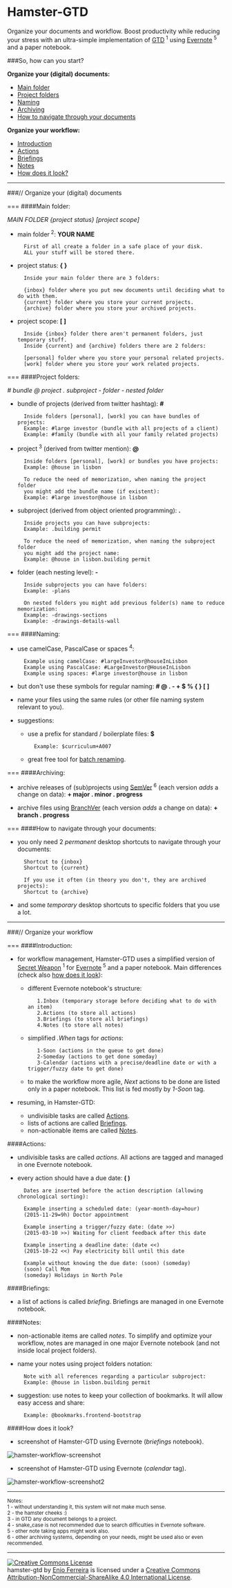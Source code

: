 Hamster-GTD
===========

Organize your documents and workflow. Boost productivity while reducing your stress with an ultra-simple implementation of [GTD](http://en.wikipedia.org/wiki/Getting_Things_Done)<sup> 1</sup> using [Evernote](https://www.evernote.com/referral/Registration.action?sig=3ce24e3db69e37fbf772dab92921127b&uid=52016286)<sup> 5</sup> and a paper notebook.

###So, how can you start?

**Organize your (digital) documents:**

- [Main folder](#main-folder)
- [Project folders](#project-folders)
- [Naming](#naming)
- [Archiving](#archiving)
- [How to navigate through your documents](#how-to-navigate-through-your-documents)

**Organize your workflow:**

- [Introduction](#introduction)
- [Actions](#actions)
- [Briefings](#briefings)
- [Notes](#notes)
- [How does it look?](#how-does-it-look)

---
###// Organize your (digital) documents

===
####Main folder:

*MAIN FOLDER {project status} [project scope]*

- main folder<sup> 2</sup>: **YOUR NAME**

        First of all create a folder in a safe place of your disk.
        ALL your stuff will be stored there.

- project status: **{ }**

        Inside your main folder there are 3 folders:

        {inbox} folder where you put new documents until deciding what to do with them.
        {current} folder where you store your current projects.
        {archive} folder where you store your archived projects.
    
- project scope: **[ ]** 

        Inside {inbox} folder there aren't permanent folders, just temporary stuff.
        Inside {current} and {archive} folders there are 2 folders:
        
        [personal] folder where you store your personal related projects.
        [work] folder where you store your work related projects.

===
####Project folders:

*# bundle @ project . subproject - folder - nested folder*

- bundle of projects (derived from twitter hashtag): **#**

        Inside folders [personal], [work] you can have bundles of projects:
        Example: #large investor (bundle with all projects of a client)
        Example: #family (bundle with all your family related projects)

- project<sup> 3</sup> (derived from twitter mention): **@**

    	Inside folders [personal], [work] or bundles you have projects:
        Example: @house in lisbon

        To reduce the need of memorization, when naming the project folder
        you might add the bundle name (if existent):
        Example: #large investor@house in lisbon

- subproject (derived from object oriented programming): **.**

    	Inside projects you can have subprojects:
        Example: .building permit

        To reduce the need of memorization, when naming the subproject folder
        you might add the project name:
        Example: @house in lisbon.building permit

- folder (each nesting level): **-**

    	Inside subprojects you can have folders:
        Example: -plans

        On nested folders you might add previous folder(s) name to reduce memorization:
        Example: -drawings-sections
        Example: -drawings-details-wall

===
####Naming:

- use camelCase, PascalCase or spaces<sup> 4</sup>:

        Example using camelCase: #largeInvestor@houseInLisbon
        Example using PascalCase: #LargeInvestor@HouseInLisbon
        Example using spaces: #large investor@house in lisbon  

- but don't use these symbols for regular naming: **# @ . - + $ % { } [ ]**

- name your files using the same rules (or other file naming system relevant to you).
- suggestions:
  - use a prefix for standard / boilerplate files: **$**

          Example: $curriculum+A007

  - great free tool for [batch renaming](http://www.bulkrenameutility.co.uk/Screenshots.php).

===
####Archiving:

- archive releases of (sub)projects using [SemVer](http://www.semver.org/)<sup> 6</sup> (each version *adds* a change on data): **+ major . minor . progress**

- archive files using [BranchVer](https://github.com/eniomauro/branchVer) (each version *adds* a change on data): **+ branch . progress**

===
####How to navigate through your documents:

- you only need 2 *permanent* desktop shortcuts to navigate through your documents: 

        Shortcut to {inbox}
        Shortcut to {current}

        If you use it often (in theory you don't, they are archived projects):
        Shortcut to {archive}

- and some *temporary* desktop shortcuts to specific folders that you use a lot.

---
###// Organize your workflow

===
####Introduction:

- for workflow management, Hamster-GTD uses a simplified version of [Secret Weapon](http://www.thesecretweapon.org/media/Manifesto/The-Secret-Weapon-Manifesto.pdf)<sup> 1</sup> for  [Evernote](https://www.evernote.com/referral/Registration.action?sig=3ce24e3db69e37fbf772dab92921127b&uid=52016286)<sup> 5</sup> and a paper notebook. Main differences (check also [how does it look](#how-does-it-look)):

  - different Evernote notebook's structure:

           1.Inbox (temporary storage before deciding what to do with an item)
           2.Actions (to store all actions)
           3.Briefings (to store all briefings)
           4.Notes (to store all notes)
  
  - simplified *.When* tags for *actions*:

           1-Soon (actions in the queue to get done)
           2-Someday (actions to get done someday)
           3-Calendar (actions with a precise/deadline date or with a trigger/fuzzy date to get done)
           
  - to make the workflow more agile, *Next* actions to be done are listed only in a paper notebook. This list is fed mostly by *1-Soon* tag.

- resuming, in Hamster-GTD:

  - undivisible tasks are called [Actions](#actions).
  - lists of actions are called [Briefings](#briefings).
  - non-actionable items are called [Notes](#notes).

####Actions:

- undivisible tasks are called *actions*. All actions are tagged and managed in one Evernote notebook.

- every action should have a due date: **( )**

        Dates are inserted before the action description (allowing chronological sorting):
        
        Example inserting a scheduled date: (year-month-day=hour)
        (2015-11-29=9h) Doctor appointment

        Example inserting a trigger/fuzzy date: (date >>)
        (2015-03-10 >>) Waiting for client feedback after this date

        Example inserting a deadline date: (date <<)
        (2015-10-22 <<) Pay electricity bill until this date

        Example without knowing the due date: (soon) (someday)
        (soon) Call Mom
        (someday) Holidays in North Pole

####Briefings:

- a list of actions is called *briefing*. Briefings are managed in one Evernote notebook.

####Notes:

- non-actionable items are called *notes*. To simplify and optimize your workflow, notes are managed in one major Evernote notebook (and not inside local project folders).

- name your notes using project folders notation:

        Note with all references regarding a particular subproject:
        Example: @house in lisbon.building permit

- suggestion: use notes to keep your collection of bookmarks. It will allow easy access and share:

		Example: @bookmarks.frontend-bootstrap

####How does it look?

- screenshot of Hamster-GTD using Evernote (*briefings* notebook).

![hamster-workflow-screenshot](https://github.com/we-build-dreams/hamster-gtd/blob/master/examples/hamster-workflow_screenshot%20example.png)

- screenshot of Hamster-GTD using Evernote (*calendar* tag).

![hamster-workflow-screenshot2](https://github.com/we-build-dreams/hamster-gtd/blob/master/examples/hamster-workflow_screenshot%20example2.PNG)

---
<sup>Notes:</sup><br>
<sup>1 - without understanding it, this system will not make much sense.</sup><br>
<sup>2 - the hamster cheeks :)</sup><br>
<sup>3 - in GTD any document belongs to a project.</sup><br>
<sup>4 - snake_case is not recommended due to search difficulties in Evernote software.</sup><br>
<sup>5 - other note taking apps might work also.</sup><br>
<sup>6 - other archiving systems, depending on your needs, might be used also or even recommended.</sup>

---
<a rel="license" href="http://creativecommons.org/licenses/by-nc-sa/4.0/"><img alt="Creative Commons License" style="border-width:0" src="https://i.creativecommons.org/l/by-nc-sa/4.0/88x31.png" /></a><br /><span xmlns:dct="http://purl.org/dc/terms/" property="dct:title">hamster-gtd</span> by <a xmlns:cc="http://creativecommons.org/ns#" href="http://enioferreira.com/" property="cc:attributionName" rel="cc:attributionURL">Enio Ferreira</a> is licensed under a <a rel="license" href="http://creativecommons.org/licenses/by-nc-sa/4.0/">Creative Commons Attribution-NonCommercial-ShareAlike 4.0 International License</a>.
